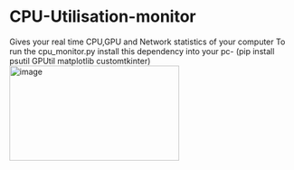 # CPU-Utilisation-monitor
Gives your real time CPU,GPU and Network statistics of your computer
To run the cpu_monitor.py install this dependency into your pc- (pip install psutil GPUtil matplotlib customtkinter)
<img width="300" height="168" alt="image" src="https://github.com/user-attachments/assets/105c5505-89b0-49e1-9758-8dac4d272fe4" />

